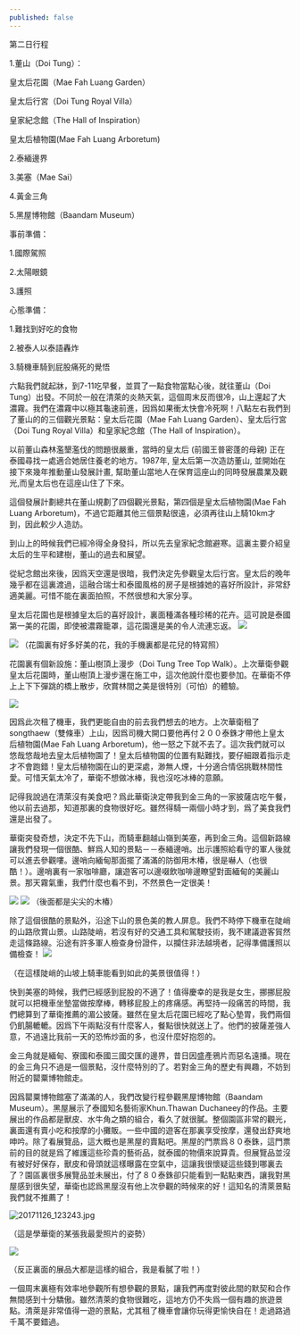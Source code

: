 ```yaml
---
published: false
---
```

第二日行程

1.董山（Doi Tung）：

皇太后花園（Mae Fah Luang Garden）

皇太后行宮（Doi Tung Royal Villa）

皇家紀念館（The Hall of Inspiration）

皇太后植物園(Mae Fah Luang Arboretum)

2.泰緬邊界

3.美塞（Mae Sai）

4.黃金三角

5.黑屋博物館（Baandam Museum）

 

事前準備：

1.國際駕照

2.太陽眼鏡

3.護照

 

心態準備：

1.難找到好吃的食物

2.被泰人以泰語轟炸

3.騎機車騎到屁股痛死的覺悟

 

六點我們就起牀，到7-11吃早餐，並買了一點食物當點心後，就往董山（Doi Tung）出發。不同於一般在清萊的炎熱天氣，這個周末反而很冷，山上還起了大濃霧。我們在濃霧中以極其龜速前進，因爲如果衝太快會冷死啊！八點左右我們到了董山的的三個觀光景點：皇太后花園（Mae Fah Luang Garden）、皇太后行宮（Doi Tung Royal Villa）和皇家紀念館（The Hall of Inspiration）。

 

以前董山森林濫墾濫伐的問題很嚴重，當時的皇太后 (前國王普密蓬的母親) 正在泰國尋找一處適合她居住養老的地方。1987年, 皇太后第一次造訪董山, 並開始在接下來幾年推動董山發展計畫, 幫助董山當地人在保育這座山的同時發展農業及觀光,而皇太后也在這座山住了下來。

 

這個發展計劃總共在董山規劃了四個觀光景點，第四個是皇太后植物園(Mae Fah Luang Arboretum)，不過它距離其他三個景點很遠，必須再往山上騎10km才到，因此較少人造訪。

 

到山上的時候我們已經冷得全身發抖，所以先去皇家紀念館避寒。這裏主要介紹皇太后的生平和建樹，董山的過去和展望。

 

從紀念館出來後，因爲天空還是很暗，我們決定先參觀皇太后行宮。皇太后的晚年幾乎都在這裏渡過，這融合瑞士和泰國風格的房子是根據她的喜好所設計，非常舒適美麗。可惜不能在裏面拍照，不然很想和大家分享。

 

皇太后花園也是根據皇太后的喜好設計，裏面種滿各種珍稀的花卉。這可說是泰國第一美的花園，即使被濃霧籠罩，這花園還是美的令人流連忘返。
![]({{site.baseurl}}/images/20171126_103833.jpg)

![]({{site.baseurl}}/images/20171126_104201.jpg)
（花園裏有好多好美的花，我的手機裏都是花兒的特寫照）

花園裏有個新設施：董山樹頂上漫步（Doi Tung Tree Top Walk）。上次華衛參觀皇太后花園時，董山樹頂上漫步還在施工中，這次他說什麼也要參加。在華衛不停上上下下彈跳的橋上散步，欣賞林間之美是很特別（可怕）的體驗。

![]({{site.baseurl}}/images/20171126_100000.jpg)

 

因爲此次租了機車，我們更能自由的前去我們想去的地方。上次華衛租了songthaew（雙條車）上山，因爲司機大開口要他再付２００泰銖才帶他上皇太后植物園(Mae Fah Luang Arboretum)，他一怒之下就不去了。這次我們就可以悠哉悠哉地去皇太后植物園了！皇太后植物園的位置有點難找，要仔細跟着指示走才不會跑錯！皇太后植物園在山的更深處，渺無人煙，十分適合情侶挑戰林間性愛。可惜天氣太冷了，華衛不想做冰棒，我也沒吃冰棒的意願。

 

記得我說過在清萊沒有美食吧？爲此華衛決定帶我到金三角的一家披薩店吃午餐，他以前去過那，知道那裏的食物很好吃。雖然得騎一兩個小時才到，爲了美食我們還是出發了。



華衛突發奇想，決定不先下山，而騎車翻越山嶺到美塞，再到金三角。這個新路線讓我們發現一個很酷、鮮爲人知的景點－－泰緬邊哨。出示護照給看守的軍人後就可以進去參觀嘍。邊哨向緬甸那面擺了滿滿的防御用木椿，很是嚇人（也很酷！）。邊哨裏有一家咖啡廳，讓遊客可以邊啜飲咖啡邊瞭望對面緬甸的美麗山景。那天霧氣重，我們什麼也看不到，不然景色一定很美！

![]({{site.baseurl}}/images/20171126_120326.jpg)
![]({{site.baseurl}}/images/20171126_120719.jpg)
（後面都是尖尖的木椿）

除了這個很酷的景點外，沿途下山的景色美的教人屏息。我們不時停下機車在陡峭的山路欣賞山景。山路陡峭，若沒有好的交通工具和駕駛技術，我不建議遊客貿然走這條路線。沿途有許多軍人檢查身份證件，以攔住非法越境者，記得準備護照以備檢查！
![]({{site.baseurl}}/images/20171126_123243.jpg)

（在這樣陡峭的山坡上騎車能看到如此的美景很值得！）

快到美塞的時候，我們已經感到屁股的不適了！值得慶幸的是我是女生，挪挪屁股就可以把機車坐墊當做按摩棒，轉移屁股上的疼痛感。再堅持一段痛苦的時間，我們總算到了華衛推薦的湄公披薩。雖然在皇太后花園已經吃了點心墊胃，我們兩個仍飢腸轆轆。因爲下午兩點沒有什麼客人，餐點很快就送上了。他們的披薩差強人意，不過遠比我前一天的恐怖炒面的多，也沒什麼好抱怨的。

 

金三角就是緬甸、寮國和泰國三國交匯的邊界，昔日因盛產鴉片而惡名遠播。現在的金三角只不過是一個景點，沒什麼特別的了。若對金三角的歷史有興趣，不妨到附近的罌粟博物館走。

 

因爲罌粟博物館塞了滿滿的人，我們改變行程參觀黑屋博物館（Baandam Museum）。黑屋展示了泰國知名藝術家Khun.Thawan Duchaneey的作品。主要展出的作品都是獸皮、水牛角之類的組合，看久了就很膩。整個園區非常的觀光，裏面還有賣小吃和按摩的小攤販。一些中國的遊客在那裏享受按摩，還發出舒爽地呻吟。除了看展覽品，這大概也是黑屋的賣點吧。黑屋的門票爲８０泰銖，這門票前的目的就是爲了維護這些珍貴的藝術品，就泰國的物價來說算貴。但展覽品並沒有被好好保存，獸皮和骨頭就這樣曝露在空氣中，這讓我很懷疑這些錢到哪裏去了？園區裏很多展覽品並未展出，付了８０泰銖卻只能看到一點點東西，讓我對黑屋感到很失望，華衛也認爲黑屋沒有他上次參觀的時候來的好！這知名的清萊景點我們就不推薦了！

![20171126_123243.jpg]({{site.baseurl}}/images/20171126_123243.jpg)


（這是學華衛的某張我最愛照片的姿勢）

![]({{site.baseurl}}/images/20171126_162704.jpg)

（反正裏面的展品大都是這樣的組合，我是看膩了啦！）

一個周末裏極有效率地參觀所有想參觀的景點，讓我們再度對彼此間的默契和合作無間感到十分驕傲。雖然清萊的食物很難吃，這地方仍不失爲一個有趣的旅遊景點。清萊是非常值得一遊的景點，尤其租了機車會讓你玩得更愉快自在！走過路過千萬不要錯過。



